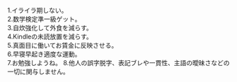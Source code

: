 1.イライラ期しない。  
2.数学検定準一級ゲット。  
3.自炊強化して外食を減らす。  
4.Kindleの未読放置を減らす。  
5.真面目に働いてお賃金に反映させる。  
6.早寝早起き適度な運動。  
7.お勉強しようね。 
8.他人の誤字脱字、表記ブレや一貫性、主語の曖昧さなどの一切に関与しません。  

